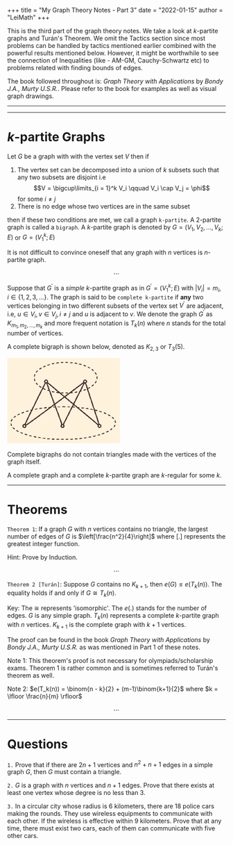+++
title = "My Graph Theory Notes - Part 3"
date = "2022-01-15"
author = "LeiMath"
+++

This is the third part of the graph theory notes. We take a look at $k$-partite graphs and Turán's Theorem. We omit the Tactics section since most problems can be handled by tactics mentioned earlier combined with the powerful results mentioned below. However, it might be worthwhile to see the connection of Inequalities (like - AM-GM, Cauchy-Schwartz etc) to problems related with finding bounds of edges.

The book followed throughout is: _Graph Theory with Applications_ by _Bondy J.A., Murty U.S.R._. Please refer to the book for examples as well as visual graph drawings.

---
---

# $k$-partite Graphs

Let $G$ be a graph with with the vertex set $V$ then if 

1. The vertex set can be decomposed into a union of $k$ subsets such that any two subsets are disjoint i.e $$V = \bigcup\limits_{i = 1}^k V_i \qquad V_i \cap V_j = \phi$$ for some $i \neq j$
2. There is no edge whose two vertices are in the same subset

then if these two conditions are met, we call a graph `k-partite`. A 2-partite graph is called a `bigraph`. A $k$-partite graph is denoted by $G = (V_1,V_2,\dots,V_k;E)$ or $G = (V_1^k;E)$

It is not difficult to convince oneself that any graph with $n$ vertices is $n$-partite graph.

$$\dotsb$$

Suppose that $G^\prime$ is a _simple_ $k$-partite graph as in $G^\prime = (V_1^k;E)$ with $| V_i| = m_i$, $i \in \lbrace 1,2,3, \ldots \rbrace$. The graph is said to be `complete k-partite` if **any** two vertices belonging in two different subsets of the vertex set $V^\prime$ are adjacent, i.e, $u \in V_i , v \in V_j , i \neq j$ and $u$ is adjacent to $v$. We denote the graph $G^\prime$ as $K_{m_1, m_2, \dots , m_k}$ and more frequent notation is $T_{k}(n)$ where $n$ stands for the total number of vertices.


A complete bigraph is shown below, denoted as $K_{2,3}$ or $T_3 (5)$.

![A complete bigraph](/assets/images/complete-bigraph.png)

Complete bigraphs do not contain triangles made with the vertices of the graph itself.

A complete graph and a complete $k$-partite graph are $k$-regular for some $k$.

---

# Theorems

`Theorem 1`: If a graph $G$ with $n$ vertices contains no triangle, the largest number of edges of $G$ is $\left[\frac{n^2}{4}\right]$ where $\left [ .\right]$ represents the greatest integer function.

Hint: Prove by Induction.

$$\dotsb$$

`Theorem 2 [Turán]`: Suppose $G$ contains no $K_{k+1}$, then $e(G) \leqslant e(T_{k}(n))$. The equality holds if and only if $G \cong T_{k}(n)$. 

Key: The $\cong$ represents 'isomorphic'. The $e(.)$ stands for the number of edges. $G$ is any simple graph. $T_{k}(n)$ represents a complete $k$-partite graph with $n$ vertices. $K_{k+1}$ is the complete graph with $k+1$ vertices.

The proof can be found in the book _Graph Theory with Applications_ by _Bondy J.A., Murty U.S.R._ as was mentioned in Part 1 of these notes.

Note 1: This theorem's proof is not necessary for olympiads/scholarship exams. Theorem 1 is rather common and is sometimes referred to Turán's theorem as well.

Note 2: $e(T_k(n)) = \binom{n - k}{2} + (m-1)\binom{k+1}{2}$ where $k = \lfloor	\frac{n}{m} \rfloor$

$$\dotsb$$

---

# Questions

`1.` Prove that if there are $2n+1$ vertices and $n^2 + n + 1$ edges in a simple graph $G$, then $G$ must contain a triangle.

`2.` $G$ is a graph with $n$ vertices and $n+1$ edges. Prove that there exists at least one vertex whose degree is no less than 3.

`3.` In a circular city whose radius is 6 kilometers, there are 18 police cars making the rounds. They use wireless equipments to communicate with each other. If the wireless is effective within 9 kilometers. Prove that at any time, there must exist two cars, each of them can communicate with five other cars. 